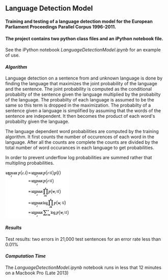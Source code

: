 ## Language Detection Model
#### Training and testing of a language detection model for the European Parliament Proceedings Parallel Corpus 1996-2011.
#### The project contains two python class files and an iPython notebook file.

See the iPython notebook *LanguageDetectionModel.ipynb* for an example of use.

#### *Algorithm*
Language detection on a sentence from and unknown language is done by finding the language that maximizes the joint probability of the language and the sentence. The joint probability is computed as the conditional probabilty of the sentence given the language multiplied by the probabilty of the language. The probabilty of each language is assumed to be the same so this term is dropped in the maximization. The probabilty of a sentence given a language is simplified by assuming that the words of the sentence are independent. It then becomes the product of each word's probabilty given the language.

The language dependent word probabilities are computed by the training algorithm. It first counts the number of occurences of each word in the language. After all the counts are complete the counts are divided by the total number of word occurances in each language to get probabilities.

In order to prevent underflow log probabilities are summed rather that multipling probabilities.

![alt text](mt1.gif)
#### *Results*
Test results: two errors in 21,000 test sentences for an error rate less than 0.01%

#### *Computation Time*
The *LanguageDetectionModel.ipynb* notebook runs in less that 12 minutes on a Macbook Pro (Late 2013)